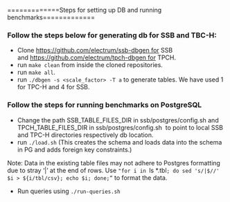 =============Steps for setting up DB and running benchmarks=============
### Follow the steps below for generating db for SSB and TBC-H:
* Clone https://github.com/electrum/ssb-dbgen for SSB and https://github.com/electrum/tpch-dbgen for TPCH.
* run `make clean` from inside the cloned repositories.
* run `make all`.
* run `./dbgen -s <scale_factor> -T a` to generate tables. We have used 1 for TPC-H and 4 for SSB. 



### Follow the steps for running benchmarks on PostgreSQL 
* Change the path SSB_TABLE_FILES_DIR in ssb/postgres/config.sh and TPCH_TABLE_FILES_DIR in ssb/postgres/config.sh  to point to local SSB and TPC-H directories respectively db location. 
* run `./load.sh` (This creates the schema and loads data into the schema in PG and adds foreign key constraints.)

Note: Data in the existing table files may not adhere to Postgres formatting due to stray ‘|’ at the end of rows. Use `"for i in `ls *.tbl`; do sed 's/|$//' $i > ${i/tbl/csv}; echo $i; done;”` to format the data.  

* Run queries using `./run-queries.sh`
